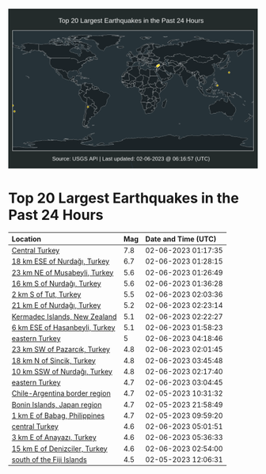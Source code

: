 ![Map](./map.png)

# Top 20 Largest Earthquakes in the Past 24 Hours

| Location | Mag | Date and Time (UTC) |
|:---|:---|:---|
| [Central Turkey](https://earthquake.usgs.gov/earthquakes/eventpage/us6000jllz) | 7.8 | 02-06-2023 01:17:35 |
| [18 km ESE of Nurdağı, Turkey](https://earthquake.usgs.gov/earthquakes/eventpage/us6000jlm1) | 6.7 | 02-06-2023 01:28:15 |
| [23 km NE of Musabeyli, Turkey](https://earthquake.usgs.gov/earthquakes/eventpage/us6000jlnn) | 5.6 | 02-06-2023 01:26:49 |
| [16 km S of Nurdağı, Turkey](https://earthquake.usgs.gov/earthquakes/eventpage/us6000jlm9) | 5.6 | 02-06-2023 01:36:28 |
| [2 km S of Tut, Turkey](https://earthquake.usgs.gov/earthquakes/eventpage/us6000jlmh) | 5.5 | 02-06-2023 02:03:36 |
| [21 km E of Nurdağı, Turkey](https://earthquake.usgs.gov/earthquakes/eventpage/us6000jlmn) | 5.2 | 02-06-2023 02:23:14 |
| [Kermadec Islands, New Zealand](https://earthquake.usgs.gov/earthquakes/eventpage/us6000jlmq) | 5.1 | 02-06-2023 02:22:27 |
| [6 km ESE of Hasanbeyli, Turkey](https://earthquake.usgs.gov/earthquakes/eventpage/us6000jlmf) | 5.1 | 02-06-2023 01:58:23 |
| [eastern Turkey](https://earthquake.usgs.gov/earthquakes/eventpage/us6000jlnf) | 5 | 02-06-2023 04:18:46 |
| [23 km SW of Pazarcık, Turkey](https://earthquake.usgs.gov/earthquakes/eventpage/us6000jlmy) | 4.8 | 02-06-2023 02:01:45 |
| [18 km N of Sincik, Turkey](https://earthquake.usgs.gov/earthquakes/eventpage/us6000jln9) | 4.8 | 02-06-2023 03:45:48 |
| [10 km SSW of Nurdağı, Turkey](https://earthquake.usgs.gov/earthquakes/eventpage/us6000jlmm) | 4.8 | 02-06-2023 02:17:40 |
| [eastern Turkey](https://earthquake.usgs.gov/earthquakes/eventpage/us6000jln0) | 4.7 | 02-06-2023 03:04:45 |
| [Chile-Argentina border region](https://earthquake.usgs.gov/earthquakes/eventpage/us6000jljf) | 4.7 | 02-05-2023 10:31:32 |
| [Bonin Islands, Japan region](https://earthquake.usgs.gov/earthquakes/eventpage/us6000jllc) | 4.7 | 02-05-2023 21:58:49 |
| [1 km E of Babag, Philippines](https://earthquake.usgs.gov/earthquakes/eventpage/us6000jlje) | 4.7 | 02-05-2023 09:59:20 |
| [central Turkey](https://earthquake.usgs.gov/earthquakes/eventpage/us6000jlnv) | 4.6 | 02-06-2023 05:01:51 |
| [3 km E of Anayazı, Turkey](https://earthquake.usgs.gov/earthquakes/eventpage/us6000jlp0) | 4.6 | 02-06-2023 05:36:33 |
| [15 km E of Denizciler, Turkey](https://earthquake.usgs.gov/earthquakes/eventpage/us6000jlmv) | 4.6 | 02-06-2023 02:54:00 |
| [south of the Fiji Islands](https://earthquake.usgs.gov/earthquakes/eventpage/us6000jljt) | 4.5 | 02-05-2023 12:06:31 |
